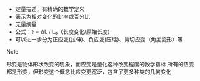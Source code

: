 - 定量描述，有精确的数学定义
- 表示为相对变化的比率或百分比
- 无量纲量
- 公式：ε = ΔL / L₀（长度变化/原始长度）
- 可以进一步分为正应变(拉伸)、负应变(压缩)、剪切应变（角度变形）等

>[!note]
形变是物体形状改变的现象，而应变是量化这种改变程度的数学指标
所有的应变都是形变，但形变这个概念比应变更宽泛，包含了更多种类的几何变化
